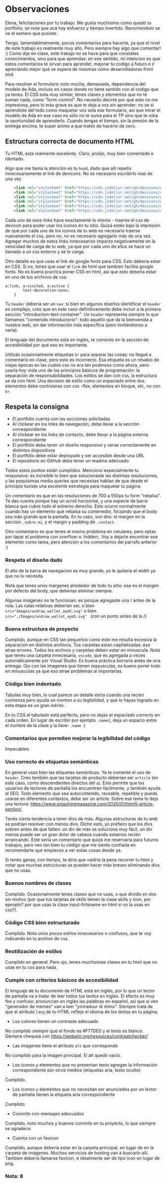 # Observaciones

Elena, felicitaciones por tu trabajo. Me gusta muchísimo como quedó tu portfolio, se nota que acá hay esfuerzo y tiempo invertido. Recorriendolo se ve el esmero que pusiste.

Tengo, lamentablmemente, pocos comentarios para hacerte, ya que el nivel de este trabajo es realmente muy alto. Pero siempre hay algo que comentar! :) Como dije en clase, este trabajo no se hace para que constates conocimientos, sino para que aprendas: en ese sentido, mi intencion es que estos comentarios te sirvan para aprender, mejorar tu codigo a futuro e ir apreciando mejor qué se espera de nosotras como desarrolladoras front end.

Para resolver el formulario noto mucha, demasiada, dependencia del modelo de Ada, incluso en casos donde no tiene sentido con el codigo que ya tenes. El CSS esta muy similar, tenes clases y elementos que no te suman nada, como "form-control". No necesito decirte por qué esto no me impresiona, pero lo más grave es que te deja a vos sin aprender: no se si aprendiste del todo como maquetar vos sola ese formulario, asi que mirar el modelo de Ada en ese caso no sólo no te suma para el TP sino que te roba la oportunidad de aprenderlo. Cuando tengas el tiempo, sin la presión de la entrega encima, te super animo a que trates de hacerlo de cero. 

## Estructura correcta de documento HTML

Tu HTML esta realmente excelente. Claro, prolijo, muy bien comentado e identado.

Algo que me llama la atención es tu `head`, dado que allí repetís innecesariamente el link de devicons. No es necesario escribirlo mas de una vez 

```html
    <link rel="stylesheet" href="https://cdn.jsdelivr.net/gh/devicons/devicon@v2.9.0/devicon.min.css">
    <link rel="stylesheet" href="https://cdn.jsdelivr.net/gh/devicons/devicon@v2.9.0/devicon.min.css">
    <link rel="stylesheet" href="https://cdn.jsdelivr.net/gh/devicons/devicon@v2.9.0/devicon.min.css">
    <link rel="stylesheet" href="https://cdn.jsdelivr.net/gh/devicons/devicon@v2.9.0/devicon.min.css">
    <link rel="stylesheet" href="https://cdn.jsdelivr.net/gh/devicons/devicon@v2.9.0/devicon.min.css">
    <link rel="stylesheet" href="https://cdn.jsdelivr.net/gh/devicons/devicon@v2.9.0/devicon.min.css">
```

Cada uno de esos links hace exactamente lo mismo - traerse el css de devicon para poder usar los iconos en tu sitio. Quizá estés bajo la impresión de que por cada uno de los iconos de tu web es necesario traerse nuevamente el css, pero no, no es necesario agregarlo más de una vez. Agregar muchos de estos links innecesarios impacta negativamente en la velocidad de carga de tu web, ya que por cada uno de ellos se hace un llamado a un css externo y se lo carga. 

Otro detalle es que usas el link de google fonts para CSS. Esto deberia estar en CSS. Si no, tenes que usar el `link` de html que tambien facilita google fonts. No es buena practica poner CSS en html, asi que esto deberia estar en uno de tus archivos de css:

```      
a:link, a:visited, a:active {
        text-decoration:none;
    }
```

Tu `header` deberia ser un `nav`: si bien en algunos diseños identificar el `header` es complejo, creo que en este caso definitivamente debe incluir a la primera sección "introduction-text-container". Un `header` representa siempre lo que llamamos "contenido introductorio": todo aquello que da la bienvenida a nuestra web, sin dar información más específica (pero invitándonos a verla). 

El lenguaje del documento está en inglés, te comento en la sección de accesibilidad por qué eso es importante.

Utilizás ocasionalmente etiquetas `br` para separar las cosas: no llegué a comentarlo en clase, pero esto es incorrecto. Esa etiqueta es un resabio de viejas épocas en las cuales css no era tan poderoso como ahora, pero usarla hoy viola uno de los principios básicos de programación: la separación de responsabilidades. Los estilos se dan con css, la estructura se da con html. Una decisión de estilo como un espaciado entre dos elementos debe controlarse con css -flex, elementos en bloque, etc, no con `br`. 

## Respeta la consigna

- El portfolio cuenta con las secciones solicitadas
- Al clickear en los links de navegación, debe llevar a la sección correspondiente
- Al clickear en los links de contacto, debe llevar a la página externa
  correspondiente
- El portfolio debe tener un diseño responsivo y verse correctamente en distintos dispositivos
- El portfolio debe estar deployado y ser accesible desde una URL
- El repositorio en GitHub debe tener un readme adecuado

Todos estos puntos están cumplidos. Menciono especialmente tu responsive: es increíble lo bien que solucionaste las distintas resoluciones, y las poquisimas media queries que necesitas hablan de que desde el principio tuviste una excelente estrategia para maquetar tu pagina. 

Un comentario es que en las resoluciones de 700 a 550px tu form "rebalsa". Te das cuenta porque hay un scroll horizontal, y una especie de barra blanca que cubre todo el extremo derecho. Esto ocurre normalmente cuando hay un elemento que rebalsa su contenedor, forzando que el body sea más grande que la pantalla. En tu caso, son dos: el margen en la seccion `.sobre-mi`, y el margin y padding de `.contact`. 

Otro comentario es que tenés el mismo problema en celulares, pero optas por tapar el problema con  overflow-x: hidden;. Voy a dejarte encontrar ese elemento como tarea, pero atención a los comentarios del parrafo anterior :) 

### Respeta el diseño dado

El alto de la barra de navegacion es muy grande, yo le quitaria el width ya que no lo necesita. 

Notá que tenes unos margenes alrededor de todo tu sitio: ese es el margen por defecto del body, que deberias eliminar siempre. 

Algunas imágenes no te funcionan: es porque agregaste una / antes de la ruta. Las rutas relativas deberian ser, o bien `src="Images/undraw_wallet_aym5.svg"` o bien `src="./Images/undraw_wallet_aym5.svg" ` (con un punto antes de la /)

### Buena estructura de proyecto

Cumplido, aunque en CSS tan pequeños como este me resulta excesiva la separacion en distintos archivos. Tus carpetas estan capitalizadas: eso atrae errores. Todos los archvos y carpetas deben estar en minuscula. 
Notá que tenés una carpeta innecesaria, `vscode`, que es agregada a veces automáticamente por Visual Studio. Es buena práctica borrarla antes de una entrega. Ojo con las imagenes que tienen mayusculas, es bueno poner todo en minusculas ya que eso atrae problemas al importarlas. 

### Código bien indentado

Tabulas muy bien, lo cual parece un detalle extra cuando una recien comienza pero ayuda un monton a su legibilidad, y que lo hayas logrado en esta etapa es un gran mérito. 

En tu CSS el tabulado está perfecto, pero no dejas el espaciado correcto en cada orden. En lugar de escribir por ejemplo `.name{`, deja un espacio entre el nombre de la clase y la llave: `.name {`

### Comentarios que permiten mejorar la legibilidad del código

Impecables. 

### Uso correcto de etiquetas semánticas

En general usas bien las etiquetas semánticas. Ya te comenté el uso de `header`. Creo también que las tarjetas de producto deberían ser `article` (en este caso, como descendientes directos del `a`). Esto permite que los usuarios de lectores de pantalla los encuentren fácilmente, y también ayuda al SEO. Todo elemento que sea autocontenido, reusable, repetible y pueda usarse en diferentes contextos, debe ser un article. Sobre ese tema te dejo una lectura: https://www.smashingmagazine.com/2020/01/html5-article-section/

Tenés cierta tendencia a tener divs de más. Algunas estructuras de tu web se podrían resolver con menos divs. Dicho esto, yo prefiero que los divs sobren antes de que falten: un div de más se soluciona muy fácil, un div menos puede ser un gran dolor de cabeza cuando estamos recién arrancando. Este sería un comentario que quizá me reservaría para futuros trabajos, pero veo tan bien tu código que me siento confiada en recomendarte que empieces a ver estas cosas desde ya. 

Si tenés ganas, con tiempo, te diría que valdría la pena recorrer tu html y notar que muchas estructuras se pueden hacer más breves eliminando divs que no usas. 

### Buenos nombres de clases

Cumplido. Ocasionalmente tenes clases que no usas, o que dividis en dos sin motivo (por que tus tarjetas de skills tienen la clase skills y icon, por ejemplo? por que usas la clase input-firtsname en html si no la usas en css?). 


### Código CSS bien estructurado

Cumplido. Noto unos pocos estilos innecesarios o confusos, que te voy indicando en tu archivo de css. 

### Reutilización de estilos

Cumplido en general.  Pero ojo, tenes muchisimas clases en tu html que no usas en tu css para nada. 

### Cumple con criterios básicos de accesibilidad

El lenguaje de tu documento de HTML está en inglés, por lo que un lector de pantalla va a tratar de leer todos tus textos en inglés. El efecto es muy feo y confuso: pronuncian en inglés las palabras en español, así que si ven "generador de memes" van a leer "yiniradour di mims". Siempre tratá de que el atributo `lang` de tu HTML refleje el idioma de los textos en tu página.

- Los colores tienen un contraste adecuado

No cumplido siempre que el fondo es #F77DE0 y el texto es blanco. Siempre chequeá con https://webaim.org/resources/contrastchecker/

- Las imágenes tiene el atributo `alt` que corresponde

No cumplido para la imagen principal. El alt quedó vacío. 

- Los íconos y elementos que no presentan texto agregan la información correspondiente por otros medios (etiquetas aria, texto oculto)

Cumplido. 

- Los íconos y elementos que no necesitan ser anunciados por un lector de pantalla tienen la etiqueta aria
  correspondiente

Cumplido 

- Commits con mensajes adecuados

Cumplido, noto muchos y buenos commits en tu proyecto, lo que siempre se agradece.

- Cuenta con un favicon

Cumplido, aunque debería estar en la carpeta principal, en lugar de en la carpeta de imágenes. Muchos servicios de hosting van a buscarlo allí. Tambien deberia llamarse favicon, e idealmente ser de tipo icon en lugar de png. 

### Nota: 8
